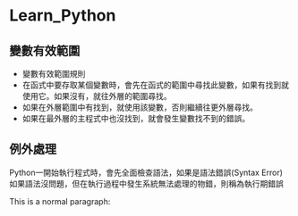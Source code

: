 # Learn_Python
## 變數有效範圍

- 變數有效範圍規則
- 在函式中要存取某個變數時，會先在函式的範圍中尋找此變數，如果有找到就使用它。如果沒有，就往外層的範圍尋找。
- 如果在外層範圍中有找到，就使用該變數，否則繼續往更外層尋找。
- 如果在最外層的主程式中也沒找到，就會發生變數找不到的錯誤。

## 例外處理
Python一開始執行程式時，會先全面檢查語法，如果是語法錯誤(Syntax Error)
如果語法沒問題，但在執行過程中發生系統無法處理的物錯，則稱為執行期錯誤
<p>This is a normal paragraph:</p>


